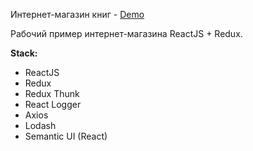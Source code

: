 Интернет-магазин книг - [Demo](https://bookstore-spa-training.vercel.app)

Рабочий пример интернет-магазина ReactJS + Redux.


**Stack:**

* ReactJS
* Redux
* Redux Thunk
* React Logger
* Axios
* Lodash
* Semantic UI (React)
